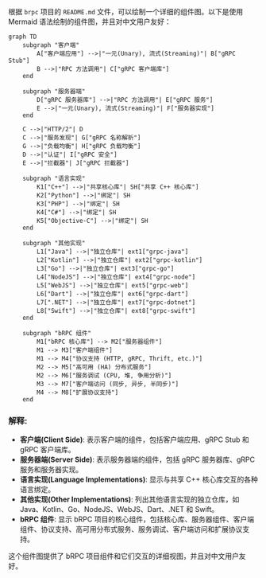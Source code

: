 
根据 `brpc` 项目的 `README.md` 文件，可以绘制一个详细的组件图。以下是使用 Mermaid 语法绘制的组件图，并且对中文用户友好：

````mermaid
graph TD
    subgraph "客户端"
        A["客户端应用"] -->|"一元(Unary), 流式(Streaming)"| B["gRPC Stub"]
        B -->|"RPC 方法调用"| C["gRPC 客户端库"]
    end

    subgraph "服务器端"
        D["gRPC 服务器库"] -->|"RPC 方法调用"| E["gRPC 服务"]
        E -->|"一元(Unary), 流式(Streaming)"| F["服务器实现"]
    end

    C -->|"HTTP/2"| D
    C -->|"服务发现"| G["gRPC 名称解析"]
    G -->|"负载均衡"| H["gRPC 负载均衡"]
    D -->|"认证"| I["gRPC 安全"]
    E -->|"拦截器"| J["gRPC 拦截器"]

    subgraph "语言实现"
        K1["C++"] -->|"共享核心库"| SH["共享 C++ 核心库"]
        K2["Python"] -->|"绑定"| SH
        K3["PHP"] -->|"绑定"| SH
        K4["C#"] -->|"绑定"| SH
        K5["Objective-C"] -->|"绑定"| SH
    end

    subgraph "其他实现"
        L1["Java"] -->|"独立仓库"| ext1["grpc-java"]
        L2["Kotlin"] -->|"独立仓库"| ext2["grpc-kotlin"]
        L3["Go"] -->|"独立仓库"| ext3["grpc-go"]
        L4["NodeJS"] -->|"独立仓库"| ext4["grpc-node"]
        L5["WebJS"] -->|"独立仓库"| ext5["grpc-web"]
        L6["Dart"] -->|"独立仓库"| ext6["grpc-dart"]
        L7[".NET"] -->|"独立仓库"| ext7["grpc-dotnet"]
        L8["Swift"] -->|"独立仓库"| ext8["grpc-swift"]
    end

    subgraph "bRPC 组件"
        M1["bRPC 核心库"] --> M2["服务器组件"]
        M1 --> M3["客户端组件"]
        M1 --> M4["协议支持 (HTTP, gRPC, Thrift, etc.)"]
        M2 --> M5["高可用 (HA) 分布式服务"]
        M2 --> M6["服务调试 (CPU, 堆, 争用分析)"]
        M3 --> M7["客户端访问 (同步, 异步, 半同步)"]
        M4 --> M8["扩展协议支持"]
    end
````

### 解释:

- **客户端(Client Side)**: 表示客户端的组件，包括客户端应用、gRPC Stub 和 gRPC 客户端库。
- **服务器端(Server Side)**: 表示服务器端的组件，包括 gRPC 服务器库、gRPC 服务和服务器实现。
- **语言实现(Language Implementations)**: 显示与共享 C++ 核心库交互的各种语言绑定。
- **其他实现(Other Implementations)**: 列出其他语言实现的独立仓库，如 Java、Kotlin、Go、NodeJS、WebJS、Dart、.NET 和 Swift。
- **bRPC 组件**: 显示 bRPC 项目的核心组件，包括核心库、服务器组件、客户端组件、协议支持、高可用分布式服务、服务调试、客户端访问和扩展协议支持。

这个组件图提供了 bRPC 项目组件和它们交互的详细视图，并且对中文用户友好。
